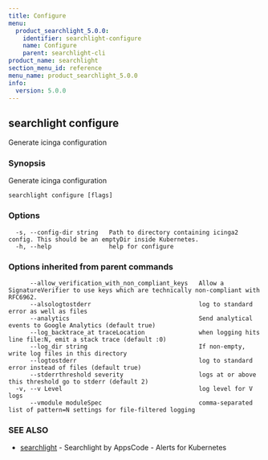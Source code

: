 ```yaml
---
title: Configure
menu:
  product_searchlight_5.0.0:
    identifier: searchlight-configure
    name: Configure
    parent: searchlight-cli
product_name: searchlight
section_menu_id: reference
menu_name: product_searchlight_5.0.0
info:
  version: 5.0.0
---
```


## searchlight configure

Generate icinga configuration

### Synopsis

Generate icinga configuration

```
searchlight configure [flags]
```

### Options

```
  -s, --config-dir string   Path to directory containing icinga2 config. This should be an emptyDir inside Kubernetes.
  -h, --help                help for configure
```

### Options inherited from parent commands

```
      --allow_verification_with_non_compliant_keys   Allow a SignatureVerifier to use keys which are technically non-compliant with RFC6962.
      --alsologtostderr                              log to standard error as well as files
      --analytics                                    Send analytical events to Google Analytics (default true)
      --log_backtrace_at traceLocation               when logging hits line file:N, emit a stack trace (default :0)
      --log_dir string                               If non-empty, write log files in this directory
      --logtostderr                                  log to standard error instead of files (default true)
      --stderrthreshold severity                     logs at or above this threshold go to stderr (default 2)
  -v, --v Level                                      log level for V logs
      --vmodule moduleSpec                           comma-separated list of pattern=N settings for file-filtered logging
```

### SEE ALSO

* [searchlight](/products/searchlight/5.0.0/reference/searchlight/searchlight)	 - Searchlight by AppsCode - Alerts for Kubernetes


